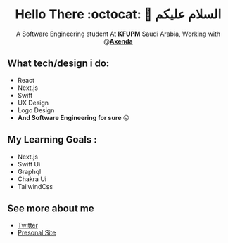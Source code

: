 <div align="center">
  
# Hello There  :octocat:  🎨  السلام عليكم    

A Software Engineering student At **KFUPM** Saudi Arabia, Working with @[**Axenda**](https://github.com/axenda)

</div>

## What tech/design i do:
- React 
- Next.js
- Swift 
- UX Design 
- Logo Design
- **And Software Engineering for sure** 😝

## My Learning Goals :
-  Next.js 
-  Swift Ui 
-  Graphql 
-  Chakra Ui
-  TailwindCss

## See more about me
- [Twitter](https://twitter.com/Abdullah_Mzaien)
- [Presonal Site](https://dal.Design)


